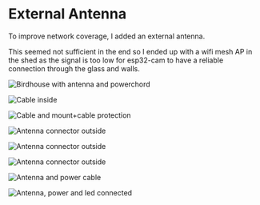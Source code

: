 # External Antenna

To improve network coverage, I added an external antenna.

This seemed not sufficient in the end so I ended up with a wifi mesh AP in the shed as the signal is too low for esp32-cam to have a reliable connection through the glass and walls.

![Birdhouse with antenna and powerchord](<pic/OnlyFeathers Antenna (1).JPEG>) 

![Cable inside](<pic/OnlyFeathers Antenna (2).JPEG>) 

![Cable and mount+cable protection](<pic/OnlyFeathers Antenna (3).JPEG>) 

![Antenna connector outside](<pic/OnlyFeathers Antenna (4).JPEG>) 

![Antenna connector outside](<pic/OnlyFeathers Antenna (5).JPEG>) 

![Antenna connector outside](<pic/OnlyFeathers Antenna (6).JPEG>) 

![Antenna and power cable](<pic/OnlyFeathers Antenna (7).JPEG>) 

![Antenna, power and led connected](<pic/OnlyFeathers Antenna (8).JPEG>)
